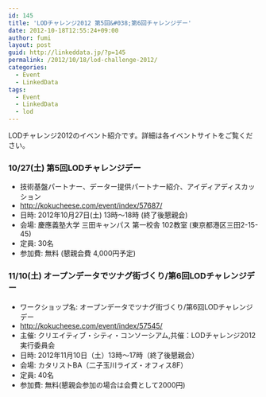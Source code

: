 ```yaml
---
id: 145
title: 'LODチャレンジ2012 第5回&#038;第6回チャレンジデー'
date: 2012-10-18T12:55:24+09:00
author: fumi
layout: post
guid: http://linkeddata.jp/?p=145
permalink: /2012/10/18/lod-challenge-2012/
categories:
  - Event
  - LinkedData
tags:
  - Event
  - LinkedData
  - lod
---
```

<!-- Facebook Like Button v1.9.6 BEGIN [http://blog.bottomlessinc.com] -->

<!-- Facebook Like Button END -->

<div class="twitterbutton" style="float: left; padding-right: 5px;">
  <a href="http://twitter.com/share" class="twitter-share-button" data-count="horizontal" data-text="LODチャレンジ2012 第5回&#038;第6回チャレンジデー" data-via="" data-url="https://linkeddata.jp/2012/10/18/lod-challenge-2012/" data-lang="en" data-related="DolcePixel:We make beautiful and sweet WordPress Themes"></a>
</div>

LODチャレンジ2012のイベント紹介です。詳細は各イベントサイトをご覧ください。

### 10/27(土) 第5回LODチャレンジデー

  * 技術基盤パートナー、データー提供パートナー紹介、アイディアディスカッション
  * <http://kokucheese.com/event/index/57687/>
  * 日時: 2012年10月27日(土) 13時〜18時 (終了後懇親会)
  * 会場: 慶應義塾大学 三田キャンパス 第一校舎 102教室 (東京都港区三田2-15-45)
  * 定員: 30名
  * 参加費: 無料 (懇親会費 4,000円予定)

### 11/10(土) オープンデータでツナグ街づくり/第6回LODチャレンジデー

  * ワークショップ名: オープンデータでツナグ街づくり/第6回LODチャレンジデー
  * <http://kokucheese.com/event/index/57545/>
  * 主催: クリエイティブ・シティ・コンソーシアム,共催：LODチャレンジ2012実行委員会
  * 日時: 2012年11月10日（土）13時～17時（終了後懇親会） 
  * 会場: カタリストBA（二子玉川ライズ・オフィス8F） 
  * 定員: 40名 
  * 参加費: 無料(懇親会参加の場合は会費として2000円)
